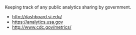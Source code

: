 Keeping track of any public analytics sharing by government.  

* http://dashboard.si.edu/
* https://analytics.usa.gov
* http://www.cdc.gov/metrics/
